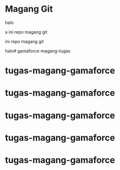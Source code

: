 # Magang Git

halo

a
ini repo magang git

ini repo magang git

halo# gamaforce-magang-tugas
# tugas-magang-gamaforce
# tugas-magang-gamaforce
# tugas-magang-gamaforce
# tugas-magang-gamaforce
# tugas-magang-gamaforce
